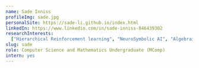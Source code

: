 ```yaml
---
name: Sade Inniss
profileImg: sade.jpg
personalSite: https://sade-li.github.io/index.html
linkedIn: https://www.linkedin.com/in/sade-inniss-846439302
researchInterests:
  ["Hierarchical Reinforcement learning", "NeuroSymbolic AI", "Algebraic RL"]
slug: sade
role: Computer Science and Mathematics Undergraduate (MComp)
intern: yes
---
```

